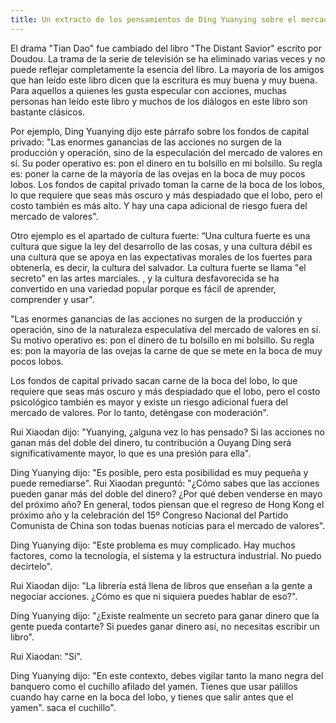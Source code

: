 ```yaml
---
title: Un extracto de los pensamientos de Ding Yuanying sobre el mercado de valores
---
```

El drama "Tian Dao" fue cambiado del libro "The Distant Savior" escrito por Doudou. La trama de la serie de televisión se ha eliminado varias veces y no puede reflejar completamente la esencia del libro. La mayoría de los amigos que han leído este libro dicen que la escritura es muy buena y muy buena. Para aquellos a quienes les gusta especular con acciones, muchas personas han leído este libro y muchos de los diálogos en este libro son bastante clásicos.
 <!-- more -->
Por ejemplo, Ding Yuanying dijo este párrafo sobre los fondos de capital privado: "Las enormes ganancias de las acciones no surgen de la producción y operación, sino de la especulación del mercado de valores en sí. Su poder operativo es: pon el dinero en tu bolsillo en mi bolsillo. Su regla es: poner la carne de la mayoría de las ovejas en la boca de muy pocos lobos. Los fondos de capital privado toman la carne de la boca de los lobos, lo que requiere que seas más oscuro y más despiadado que el lobo, pero el costo también es más alto. Y hay una capa adicional de riesgo fuera del mercado de valores".

Otro ejemplo es el apartado de cultura fuerte: “Una cultura fuerte es una cultura que sigue la ley del desarrollo de las cosas, y una cultura débil es una cultura que se apoya en las expectativas morales de los fuertes para obtenerla, es decir, la cultura del salvador. La cultura fuerte se llama "el secreto" en las artes marciales. , y la cultura desfavorecida se ha convertido en una variedad popular porque es fácil de aprender, comprender y usar".


"Las enormes ganancias de las acciones no surgen de la producción y operación, sino de la naturaleza especulativa del mercado de valores en sí. Su motivo operativo es: pon el dinero de tu bolsillo en mi bolsillo. Su regla es: pon la mayoría de las ovejas la carne de que se mete en la boca de muy pocos lobos.

Los fondos de capital privado sacan carne de la boca del lobo, lo que requiere que seas más oscuro y más despiadado que el lobo, pero el costo psicológico también es mayor y existe un riesgo adicional fuera del mercado de valores. Por lo tanto, deténgase con moderación".

Rui Xiaodan dijo: "Yuanying, ¿alguna vez lo has pensado? Si las acciones no ganan más del doble del dinero, tu contribución a Ouyang Ding será significativamente mayor, lo que es una presión para ella".

Ding Yuanying dijo: "Es posible, pero esta posibilidad es muy pequeña y puede remediarse". Rui Xiaodan preguntó: "¿Cómo sabes que las acciones pueden ganar más del doble del dinero? ¿Por qué deben venderse en mayo del próximo año? En general, todos piensan que el regreso de Hong Kong el próximo año y la celebración del 15º Congreso Nacional del Partido Comunista de China son todas buenas noticias para el mercado de valores".

Ding Yuanying dijo: "Este problema es muy complicado. Hay muchos factores, como la tecnología, el sistema y la estructura industrial. No puedo decírtelo".

Rui Xiaodan dijo: "La librería está llena de libros que enseñan a la gente a negociar acciones. ¿Cómo es que ni siquiera puedes hablar de eso?".

Ding Yuanying dijo: "¿Existe realmente un secreto para ganar dinero que la gente pueda contarte? Si puedes ganar dinero así, no necesitas escribir un libro".

Rui Xiaodan: "Sí".

Ding Yuanying dijo: "En este contexto, debes vigilar tanto la mano negra del banquero como el cuchillo afilado del yamen. Tienes que usar palillos cuando hay carne en la boca del lobo, y tienes que salir antes que el yamen". saca el cuchillo".